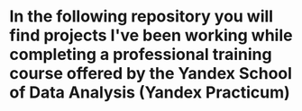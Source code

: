 # In the following repository you will find projects I've been working while completing a professional training course offered by the Yandex School of Data Analysis (Yandex Practicum)
